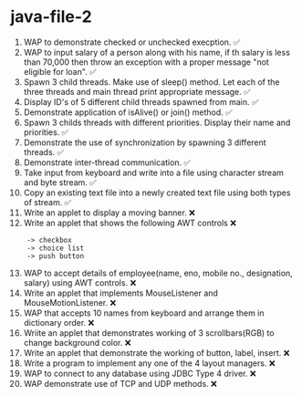 # java-file-2

1. WAP to demonstrate checked or  unchecked execption. :white_check_mark:
2. WAP to input salary of a person along with his name, if th salary is less than 70,000 then throw an exception with a proper message "not eligible for loan". :white_check_mark:
3. Spawn 3 child threads. Make use of sleep() method. Let each of the three threads and main thread print appropriate message. :white_check_mark:
4. Display ID's of 5 different child threads spawned from main. :white_check_mark:
5. Demonstrate application of isAlive() or join() method. :white_check_mark:
6. Spawn 3 childs threads with different priorities. Display their name and priorities. :white_check_mark:
7. Demonstrate the use of synchronization by spawning 3 different threads. :white_check_mark:
8. Demonstrate inter-thread communication. :white_check_mark:
9. Take input from keyboard and write into a file using character stream and byte stream. :white_check_mark:
10. Copy an existing text file into a newly created text file using both types of stream. :white_check_mark:
11. Write an applet to display a moving banner. :x:
12. Write an applet that shows the following AWT controls :x:
```
	-> checkbox
	-> choice list
	-> push button 
```
13. WAP to accept details of employee(name, eno, mobile no., designation, salary) using AWT controls. :x:
14. Write an applet that implements MouseListener and MouseMotionListener. :x:
15. WAP that accepts 10 names from keyboard and arrange them in dictionary order. :x:
16. Wriite an applet that demonstrates working of 3 scrollbars(RGB) to change background color. :x:
17. Write an applet that demonstrate the working of button, label, insert. :x:
18. Write a program to implement any one of the 4 layout managers. :x:
19. WAP to connect to any database using JDBC Type 4 driver. :x:
20. WAP demonstrate use of TCP and UDP methods. :x: